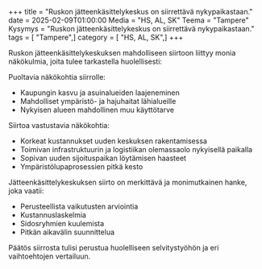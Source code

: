 +++
title = "Ruskon jätteenkäsittelykeskus on siirrettävä nykypaikastaan."
date = 2025-02-09T01:00:00
Media = "HS, AL, SK"
Teema = "Tampere"
Kysymys = "Ruskon jätteenkäsittelykeskus on siirrettävä nykypaikastaan."
tags = [ "Tampere",]
category = [ "HS, AL, SK",]
+++

Ruskon jätteenkäsittelykeskuksen mahdolliseen siirtoon liittyy monia näkökulmia, joita tulee tarkastella huolellisesti:

Puoltavia näkökohtia siirrolle:
- Kaupungin kasvu ja asuinalueiden laajeneminen
- Mahdolliset ympäristö- ja hajuhaitat lähialueille
- Nykyisen alueen mahdollinen muu käyttötarve

Siirtoa vastustavia näkökohtia:
- Korkeat kustannukset uuden keskuksen rakentamisessa
- Toimivan infrastruktuurin ja logistiikan olemassaolo nykyisellä paikalla
- Sopivan uuden sijoituspaikan löytämisen haasteet
- Ympäristölupaprosessien pitkä kesto

Jätteenkäsittelykeskuksen siirto on merkittävä ja monimutkainen hanke, joka vaatii:
- Perusteellista vaikutusten arviointia
- Kustannuslaskelmia
- Sidosryhmien kuulemista
- Pitkän aikavälin suunnittelua

Päätös siirrosta tulisi perustua huolelliseen selvitystyöhön ja eri vaihtoehtojen vertailuun.